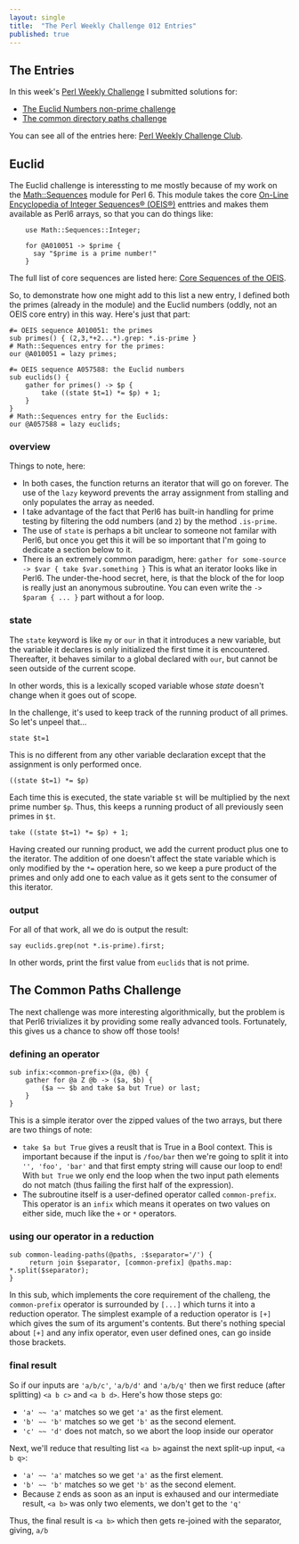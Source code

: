 ```yaml
---
layout: single
title:  "The Perl Weekly Challenge 012 Entries"
published: true
---
```


## The Entries

In this week's
[Perl Weekly Challenge](https://perlweeklychallenge.org/blog/perl-weekly-challenge-012/)
I submitted solutions for:

* [The Euclid Numbers non-prime challenge](https://github.com/ajs/tools/blob/master/puzzles/perlweeklychallenge/euclid-challenge.p6)
* [The common directory paths challenge](https://github.com/ajs/tools/blob/master/puzzles/perlweeklychallenge/common-directory-paths.p6)

You can see all of the entries here: [Perl Weekly Challenge Club](https://github.com/manwar/perlweeklychallenge-club/tree/master/challenge-012).

## Euclid

The Euclid challenge is interessting to me mostly because of my work on the [Math::Sequences](https://github.com/ajs/perl6-Math-Sequences) module for Perl 6. This module takes the core 
[On-Line Encyclopedia of Integer Sequences® (OEIS®)](https://oeis.org/) enttries and makes them available as Perl6 arrays, so that you can do things like:

```Perl6
    use Math::Sequences::Integer;
    
    for @A010051 -> $prime {
      say "$prime is a prime number!"
    }
```

The full list of core sequences are listed here: [Core Sequences of the OEIS](http://oeis.org/wiki/Index_to_OEIS:_Section_Cor#core).

So, to demonstrate how one might add to this list a new entry, I defined both the primes (already in the module) and the Euclid numbers (oddly, not an OEIS core entry) in this way. Here's just that part:

    #= OEIS sequence A010051: the primes
    sub primes() { (2,3,*+2...*).grep: *.is-prime }
    # Math::Sequences entry for the primes:
    our @A010051 = lazy primes;
    
    #= OEIS sequence A057588: the Euclid numbers
    sub euclids() {
        gather for primes() -> $p {
            take ((state $t=1) *= $p) + 1;
        }
    }
    # Math::Sequences entry for the Euclids:
    our @A057588 = lazy euclids;
    
### overview

Things to note, here:

* In both cases, the function returns an iterator that will go on forever. The use of the `lazy` keyword prevents the array assignment from stalling and only populates the array as needed.
* I take advantage of the fact that Perl6 has built-in handling for prime testing by filtering the odd numbers (and `2`) by the method `.is-prime`.
* The use of `state` is perhaps a bit unclear to someone not familar with Perl6, but once you get this it will be so important that I'm going to dedicate a section below to it.
* There is an extremely common paradigm, here: `gather for some-source -> $var { take $var.something }` This is what an iterator looks like in Perl6. The under-the-hood secret, here, is that the block of the for loop is really just an anonymous subroutine. You can even write the `-> $param { ... }` part without a for loop.

### state

The `state` keyword is like `my` or `our` in that it introduces a new variable, but the variable it declares is only initialized the first time it is encountered. Thereafter, it behaves similar to a global declared with `our`, but cannot be seen outside of the current scope.

In other words, this is a lexically scoped variable whose _state_ doesn't change when it goes out of scope.

In the challenge, it's used to keep track of the running product of all primes. So let's unpeel that...

    state $t=1

This is no different from any other variable declaration except that the assignment is only performed once.

    ((state $t=1) *= $p)

Each time this is executed, the state variable `$t` will be multiplied by the next prime number `$p`. Thus, this keeps a running product of all previously seen primes in `$t`.

    take ((state $t=1) *= $p) + 1;

Having created our running product, we add the current product plus one to the iterator. The addition of one doesn't affect the state variable which is only modified by the `*=` operation here, so we keep a pure product of the primes and only add one to each value as it gets sent to the consumer of this iterator.

### output

For all of that work, all we do is output the result:

    say euclids.grep(not *.is-prime).first;

In other words, print the first value from `euclids` that is not prime.

## The Common Paths Challenge

The next challenge was more interesting algorithmically, but the problem is that Perl6 trivializes it by providing some really advanced tools. Fortunately, this gives us a chance to show off those tools!

### defining an operator

    sub infix:<common-prefix>(@a, @b) {
        gather for @a Z @b -> ($a, $b) {
            ($a ~~ $b and take $a but True) or last;
        }
    }

This is a simple iterator over the zipped values of the two arrays, but there are two things of note:

* `take $a but True` gives a reuslt that is True in a Bool context. This is important because if the input is `/foo/bar` then we're going to split it into `'', 'foo', 'bar'` and that first empty string will cause our loop to end! With `but True` we only end the loop when the two input path elements do not match (thus failing the first half of the expression).
* The subroutine itself is a user-defined operator called `common-prefix`. This operator is an `infix` which means it operates on two values on either side, much like the `+` or `*` operators.

### using our operator in a reduction

    sub common-leading-paths(@paths, :$separator='/') {
         return join $separator, [common-prefix] @paths.map: *.split($separator);
    }

In this sub, which implements the core requirement of the challeng, the `common-prefix` operator is surrounded by `[...]` which turns it into a reduction operator. The simplest example of a reduction operator is `[+]` which gives the sum of its argument's contents. But there's nothing special about `[+]` and any infix operator, even user defined ones, can go inside those brackets.

### final result

So if our inputs are `'a/b/c'`, `'a/b/d'` and `'a/b/q'` then we first reduce (after splitting) `<a b c>` and `<a b d>`. Here's how those steps go:

* `'a' ~~ 'a'` matches so we get `'a'` as the first element.
* `'b' ~~ 'b'` matches so we get `'b'` as the second element.
* `'c' ~~ 'd'` does not match, so we abort the loop inside our operator

Next, we'll reduce that resulting list `<a b>` against the next split-up input, `<a b q>`:

* `'a' ~~ 'a'` matches so we get `'a'` as the first element.
* `'b' ~~ 'b'` matches so we get `'b'` as the second element.
* Because `Z` ends as soon as an input is exhaused and our intermediate result, `<a b>` was only two elements, we don't get to the `'q'`

Thus, the final result is `<a b>` which then gets re-joined with the separator, giving, `a/b`
